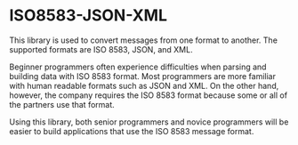 # ISO8583-JSON-XML
This library is used to convert messages from one format to another. The supported formats are ISO 8583, JSON, and XML.

Beginner programmers often experience difficulties when parsing and building data with ISO 8583 format. Most programmers are more familiar with human readable formats such as JSON and XML. On the other hand, however, the company requires the ISO 8583 format because some or all of the partners use that format.

Using this library, both senior programmers and novice programmers will be easier to build applications that use the ISO 8583 message format.
